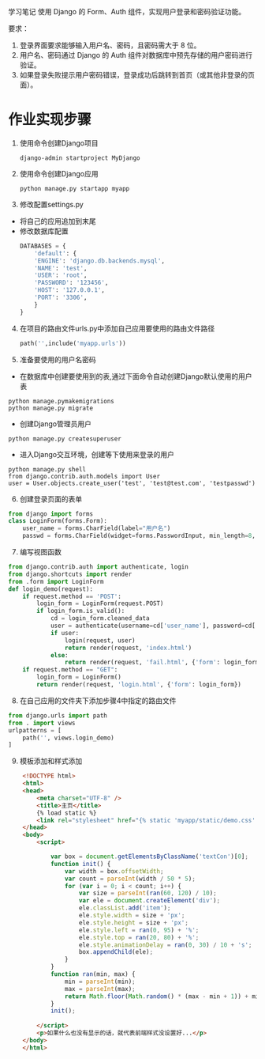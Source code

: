 学习笔记
使用 Django 的 Form、Auth 组件，实现用户登录和密码验证功能。

要求：

1. 登录界面要求能够输入用户名、密码，且密码需大于 8 位。
2. 用户名、密码通过 Django 的 Auth 组件对数据库中预先存储的用户密码进行验证。
3. 如果登录失败提示用户密码错误，登录成功后跳转到首页（或其他非登录的页面）。


# 作业实现步骤

1. 使用命令创建Django项目

   ```shell
   django-admin startproject MyDjango
   ```

2. 使用命令创建Django应用

   ```Shell
   python manage.py startapp myapp
   ```

3. 修改配置settings.py
  - 将自己的应用追加到末尾
  - 修改数据库配置
    ```python
    DATABASES = {
        'default': {
        'ENGINE': 'django.db.backends.mysql',
        'NAME': 'test',
        'USER': 'root',
        'PASSWORD': '123456',
        'HOST': '127.0.0.1',
        'PORT': '3306',
        }
    }
    ```

4. 在项目的路由文件urls.py中添加自己应用要使用的路由文件路径
    ```python
    path('',include('myapp.urls'))
    ```

5. 准备要使用的用户名密码
  - 在数据库中创建要使用到的表,通过下面命令自动创建Django默认使用的用户表
  ```shell
  python manage.pymakemigrations 
  python manage.py migrate
  ```
  - 创建Django管理员用户
  ```Shell
  python manage.py createsuperuser
  ```
  - 进入Django交互环境，创建等下使用来登录的用户
  ```shell
  python manage.py shell
  from django.contrib.auth.models import User
  user = User.objects.create_user('test', 'test@test.com', 'testpasswd')
  ```

6. 创建登录页面的表单
```python
from django import forms
class LoginForm(forms.Form):
    user_name = forms.CharField(label="用户名")
    passwd = forms.CharField(widget=forms.PasswordInput, min_length=8, label="密码")
```

7. 编写视图函数
```python
from django.contrib.auth import authenticate, login
from django.shortcuts import render
from .form import LoginForm
def login_demo(request):
    if request.method == 'POST':
        login_form = LoginForm(request.POST)
        if login_form.is_valid():
            cd = login_form.cleaned_data
            user = authenticate(username=cd['user_name'], password=cd['passwd'])
            if user:
                login(request, user)
                return render(request, 'index.html')
            else:
                return render(request, 'fail.html', {'form': login_form})
    if request.method == "GET":
        login_form = LoginForm()
        return render(request, 'login.html', {'form': login_form})
```

8. 在自己应用的文件夹下添加步骤4中指定的路由文件
```Python
from django.urls import path
from . import views
urlpatterns = [
    path('', views.login_demo)
]
```

9. 模板添加和样式添加

```html
    <!DOCTYPE html>
    <html>
    <head>
        <meta charset="UTF-8" />
        <title>主页</title>
        {% load static %}
        <link rel="stylesheet" href="{% static 'myapp/static/demo.css' %}" >
    </head>
    <body>
        <script>

            var box = document.getElementsByClassName('textCon')[0];
            function init() {
                var width = box.offsetWidth;
                var count = parseInt(width / 50 * 5);
                for (var i = 0; i < count; i++) {
                    var size = parseInt(ran(60, 120) / 10);
                    var ele = document.createElement('div');
                    ele.classList.add('item');
                    ele.style.width = size + 'px';
                    ele.style.height = size + 'px';
                    ele.style.left = ran(0, 95) + '%';
                    ele.style.top = ran(20, 80) + '%';
                    ele.style.animationDelay = ran(0, 30) / 10 + 's';
                    box.appendChild(ele);
                }
            }
            function ran(min, max) {
                min = parseInt(min);
                max = parseInt(max);
                return Math.floor(Math.random() * (max - min + 1)) + min;
            }
            init();
        
        </script>
        <p>如果什么也没有显示的话，就代表前端样式没设置好...</p>
    </body>
    </html>
```